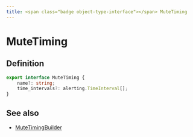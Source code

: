 ```yaml
---
title: <span class="badge object-type-interface"></span> MuteTiming
---
```

# <span class="badge object-type-interface"></span> MuteTiming

## Definition

```typescript
export interface MuteTiming {
	name?: string;
	time_intervals?: alerting.TimeInterval[];
}

```
## See also

 * <span class="badge builder"></span> [MuteTimingBuilder](./builder-MuteTimingBuilder.md)
